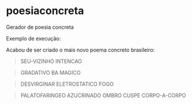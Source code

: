 # poesiaconcreta
Gerador de poesia concreta


Exemplo de execução:

Acabou de ser criado o mais novo poema concreto brasileiro:


>SEU-VIZINHO INTENCAO 

>GRADATIVO BA MAGICO

>DESVIRGINAR ELETROSTATICO FOGO 

>PALATOFARINGEO AZUCRINADO OMBRO CUSPE CORPO-A-CORPO 
